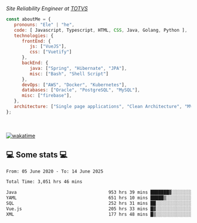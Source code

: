<p><em>Site Reliability Engineer at <a href="https://www.totvs.com/">TOTVS</a></br>
</em></p>


```javascript
const aboutMe = {
   pronouns: "Ele" | "he",
   code: [ Javascript, Typescript, HTML, CSS, Java, Golang, Python ],
   technologies: {
      frontEnd: {
         js: ["VueJS"],
         css: ["Vuetify"]
      },
      backEnd: {
         java: ["Spring", "Hibernate", "JPA"],
         misc: ["Bash", "Shell Script"]
      },
      devOps: ["AWS", "Docker", "Kubernetes"],
      databases: ["Oracle", "PostgreSQL", "MySQL"],
      misc: ["firebase"],
   },
   architecture: ["Single page applications", "Clean Architecture", "MVC", "Microservices"],
};
```
</br></br>
[![wakatime](https://wakatime.com/badge/user/a3a8ed06-d304-4d6b-bc86-4adc418cdea7.svg)](https://wakatime.com/@a3a8ed06-d304-4d6b-bc86-4adc418cdea7)
<h2>💻 Some stats 💻</h2>

<!--START_SECTION:waka-->

```txt
From: 05 June 2020 - To: 14 June 2025

Total Time: 3,051 hrs 46 mins

Java                                   953 hrs 39 mins ███████▓░░░░░░░░░░░░░░░░░   31.25 %
YAML                                   651 hrs 10 mins █████▒░░░░░░░░░░░░░░░░░░░   21.34 %
SQL                                    252 hrs 31 mins ██░░░░░░░░░░░░░░░░░░░░░░░   08.27 %
Vue.js                                 205 hrs 33 mins █▓░░░░░░░░░░░░░░░░░░░░░░░   06.74 %
XML                                    177 hrs 48 mins █▒░░░░░░░░░░░░░░░░░░░░░░░   05.83 %
```

<!--END_SECTION:waka-->

